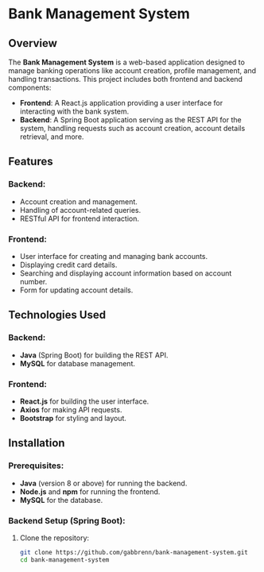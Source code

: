 # Bank Management System

## Overview

The **Bank Management System** is a web-based application designed to manage banking operations like account creation, profile management, and handling transactions. This project includes both frontend and backend components:

- **Frontend**: A React.js application providing a user interface for interacting with the bank system.
- **Backend**: A Spring Boot application serving as the REST API for the system, handling requests such as account creation, account details retrieval, and more.

## Features

### Backend:
- Account creation and management.
- Handling of account-related queries.
- RESTful API for frontend interaction.

### Frontend:
- User interface for creating and managing bank accounts.
- Displaying credit card details.
- Searching and displaying account information based on account number.
- Form for updating account details.

## Technologies Used

### Backend:
- **Java** (Spring Boot) for building the REST API.
- **MySQL** for database management.

### Frontend:
- **React.js** for building the user interface.
- **Axios** for making API requests.
- **Bootstrap** for styling and layout.

## Installation

### Prerequisites:
- **Java** (version 8 or above) for running the backend.
- **Node.js** and **npm** for running the frontend.
- **MySQL** for the database.

### Backend Setup (Spring Boot):

1. Clone the repository:
   ```bash
   git clone https://github.com/gabbrenn/bank-management-system.git
   cd bank-management-system
